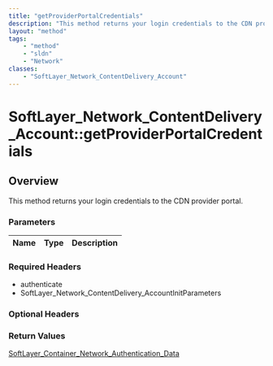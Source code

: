 ```yaml
---
title: "getProviderPortalCredentials"
description: "This method returns your login credentials to the CDN provider portal."
layout: "method"
tags:
    - "method"
    - "sldn"
    - "Network"
classes:
    - "SoftLayer_Network_ContentDelivery_Account"
---
```

# SoftLayer_Network_ContentDelivery_Account::getProviderPortalCredentials
## Overview 
This method returns your login credentials to the CDN provider portal. 

### Parameters 
|Name | Type | Description |
| --- | --- | --- |


### Required Headers
* authenticate
* SoftLayer_Network_ContentDelivery_AccountInitParameters

### Optional Headers

### Return Values
<a href='/reference/datatypes/SoftLayer_Container_Network_Authentication_Data'>SoftLayer_Container_Network_Authentication_Data </a>

